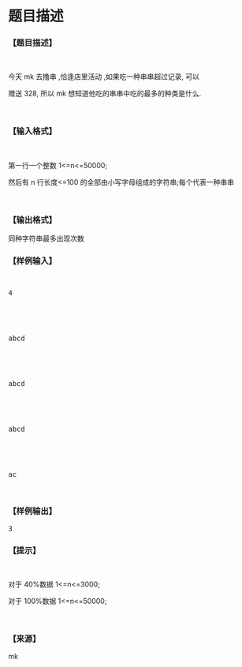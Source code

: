 # 题目描述


<h3>
【题目描述】
</h3>
<p>
<br/>
</p>
<p>
今天 mk 去撸串 ,恰逢店里活动 ,如果吃一种串串超过记录, 可以
</p>
<p>
赠送 328, 所以 mk 想知道他吃的串串中吃的最多的种类是什么.
</p>
<p>
<br/>
</p>
<h3>
【输入格式】
</h3>
<p>
<br/>
</p>
<p>
第一行一个整数 1&lt;=n&lt;=50000;
</p>
<p>
然后有 n 行长度&lt;=100 的全部由小写字母组成的字符串;每个代表一种串串
</p>
<p>
<br/>
</p>
<h3>
【输出格式】
</h3>
<p>
同种字符串最多出现次数
</p>
<h3>
【样例输入】
</h3>
<pre><p>
4
</p>

<p>
abcd
</p>

<p>
abcd
</p>

<p>
abcd
</p>

<p>
ac
</p>
</pre>
<h3>
【样例输出】
</h3>
<pre>3</pre>
<h3>
【提示】
</h3>
<p>
<br/>
</p>
<p>
对于 40%数据 1&lt;=n&lt;=3000;
</p>
<p>
对于 100%数据 1&lt;=n&lt;=50000;
</p>
<p>
<br/>
</p>
<h3>
【来源】
</h3>
<p>
mk
</p>
